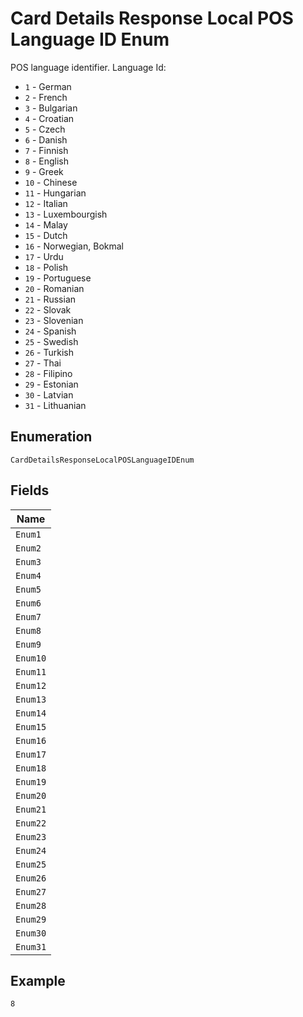 
# Card Details Response Local POS Language ID Enum

POS language identifier. Language Id:

* `1` - German
* `2` - French
* `3` - Bulgarian
* `4` - Croatian
* `5` - Czech
* `6` - Danish
* `7` - Finnish
* `8` - English
* `9` - Greek
* `10` - Chinese
* `11` - Hungarian
* `12` - Italian
* `13` - Luxembourgish
* `14` - Malay
* `15` - Dutch
* `16` - Norwegian, Bokmal
* `17` - Urdu
* `18` - Polish
* `19` - Portuguese
* `20` - Romanian
* `21` - Russian
* `22` - Slovak
* `23` - Slovenian
* `24` - Spanish
* `25` - Swedish
* `26` - Turkish
* `27` - Thai
* `28` - Filipino
* `29` - Estonian
* `30` - Latvian
* `31` - Lithuanian

## Enumeration

`CardDetailsResponseLocalPOSLanguageIDEnum`

## Fields

| Name |
|  --- |
| `Enum1` |
| `Enum2` |
| `Enum3` |
| `Enum4` |
| `Enum5` |
| `Enum6` |
| `Enum7` |
| `Enum8` |
| `Enum9` |
| `Enum10` |
| `Enum11` |
| `Enum12` |
| `Enum13` |
| `Enum14` |
| `Enum15` |
| `Enum16` |
| `Enum17` |
| `Enum18` |
| `Enum19` |
| `Enum20` |
| `Enum21` |
| `Enum22` |
| `Enum23` |
| `Enum24` |
| `Enum25` |
| `Enum26` |
| `Enum27` |
| `Enum28` |
| `Enum29` |
| `Enum30` |
| `Enum31` |

## Example

```
8
```

